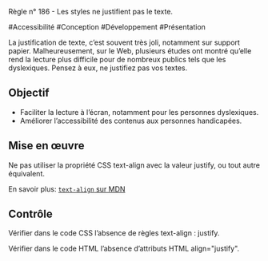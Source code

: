 
Règle n° 186  - Les styles ne justifient pas le texte.

#Accessibilité #Conception #Développement #Présentation

La justification de texte, c’est souvent très joli, notamment sur support papier. Malheureusement, sur le Web, plusieurs études ont montré qu’elle rend la lecture plus difficile pour de nombreux publics tels que les dyslexiques. Pensez à eux, ne justifiez pas vos textes.

Objectif
--------

*   Faciliter la lecture à l’écran, notamment pour les personnes dyslexiques.
*   Améliorer l’accessibilité des contenus aux personnes handicapées.

Mise en œuvre
-------------

Ne pas utiliser la propriété CSS text-align avec la valeur justify, ou tout autre équivalent.

En savoir plus: [`text-align` sur MDN](https://developer.mozilla.org/fr/docs/Web/CSS/text-align)

Contrôle
--------

Vérifier dans le code CSS l’absence de règles text-align : justify.

Vérifier dans le code HTML l’absence d’attributs HTML align="justify".
